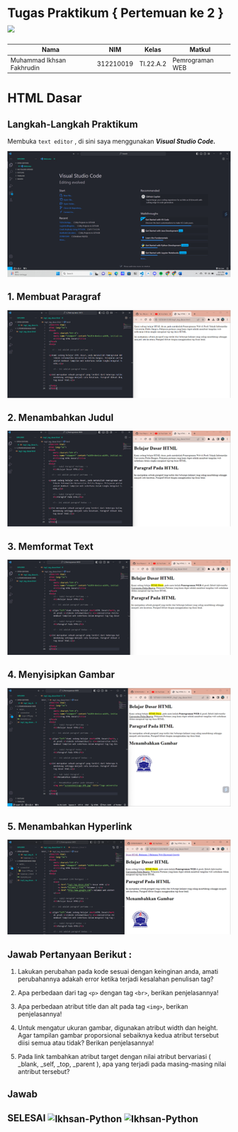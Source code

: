 # Tugas Praktikum { Pertemuan ke 2 } <img src=https://static.vecteezy.com/system/resources/previews/020/816/512/original/html-icon-for-your-website-mobile-presentation-and-logo-design-free-vector.jpg width="110px" >


|**Nama**|**NIM**|**Kelas**|**Matkul**|
|----|---|-----|------|
|Muhammad Ikhsan Fakhrudin|312210019|TI.22.A.2|Pemrograman WEB|

# HTML Dasar

## Langkah-Langkah Praktikum

Membuka ``text editor`` , di sini saya menggunakan ***Visual Studio Code.***

![gambar1](screenshot/ss1.png)

## 1. Membuat Paragraf

![gambar2](screenshot/ss2.png)

## 2. Menambahkan Judul

![gambar3](screenshot/ss3.png)

## 3. Memformat Text

![gambar4](screenshot/ss4.png)

## 4. Menyisipkan Gambar

![gambar5](screenshot/ss5.png)

## 5. Menambahkan Hyperlink

![gambar6](screenshot/ss6.png)

## Jawab Pertanyaan Berikut :

1. Lakukan perubahan pada kode sesuai dengan keinginan anda, amati perubahannya adakah error ketika terjadi kesalahan penulisan tag?

2. Apa perbedaan dari tag ``<p>`` dengan tag ``<br>``, berikan penjelasannya!

3. Apa perbedaan atribut title dan alt pada tag ``<img>``, berikan penjelasannya!

4. Untuk mengatur ukuran gambar, digunakan atribut width dan height. Agar tampilan gambar proporsional sebaiknya kedua atribut tersebut diisi semua atau tidak? Berikan penjelasannya!

5. Pada link tambahkan atribut target dengan nilai atribut bervariasi ( _blank, _self, _top, _parent ), apa yang terjadi pada masing-masing nilai antribut tersebut?

## Jawab 






## SELESAI <img align="center" alt="Ikhsan-Python" height="40" width="45" src="https://em-content.zobj.net/source/microsoft-teams/337/student_1f9d1-200d-1f393.png"> <img align="center" alt="Ikhsan-Python" height="40" width="45" src="https://em-content.zobj.net/thumbs/160/twitter/348/flag-indonesia_1f1ee-1f1e9.png">
